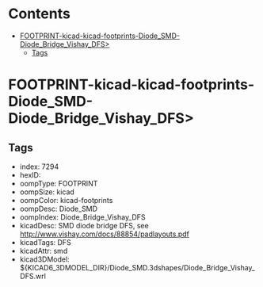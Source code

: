 



Contents
========

* [FOOTPRINT-kicad-kicad-footprints-Diode_SMD-Diode_Bridge_Vishay_DFS>](#footprint-kicad-kicad-footprints-diode_smd-diode_bridge_vishay_dfs)
	* [Tags](#tags)

# FOOTPRINT-kicad-kicad-footprints-Diode_SMD-Diode_Bridge_Vishay_DFS>

## Tags

- index: 7294
- hexID: 
- oompType: FOOTPRINT
- oompSize: kicad
- oompColor: kicad-footprints
- oompDesc: Diode_SMD
- oompIndex: Diode_Bridge_Vishay_DFS
- kicadDesc: SMD diode bridge DFS, see http://www.vishay.com/docs/88854/padlayouts.pdf
- kicadTags: DFS
- kicadAttr: smd
- kicad3DModel: ${KICAD6_3DMODEL_DIR}/Diode_SMD.3dshapes/Diode_Bridge_Vishay_DFS.wrl
